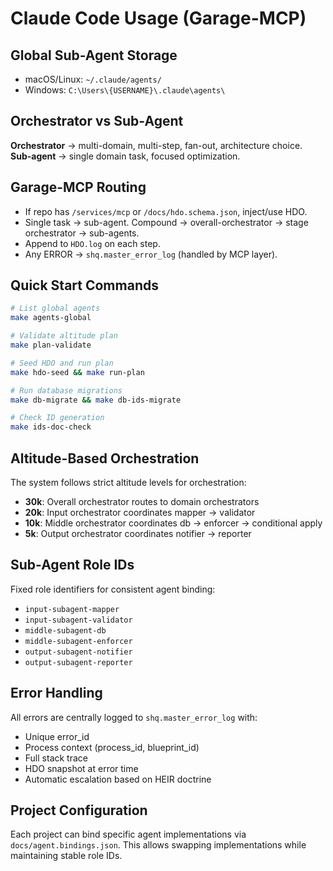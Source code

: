 <!--

# CTB Metadata
# Generated: 2025-10-23T14:32:37.151154
# CTB Version: 1.3.3
# Division: System Infrastructure
# Category: infrastructure
# Compliance: 90%
# HEIR ID: HEIR-2025-10-SYS-INFRAS-01

-->

# Claude Code Usage (Garage-MCP)

## Global Sub-Agent Storage
- macOS/Linux: `~/.claude/agents/`
- Windows: `C:\Users\{USERNAME}\.claude\agents\`

## Orchestrator vs Sub-Agent
**Orchestrator** → multi-domain, multi-step, fan-out, architecture choice.  
**Sub-agent** → single domain task, focused optimization.

## Garage-MCP Routing
- If repo has `/services/mcp` or `/docs/hdo.schema.json`, inject/use HDO.
- Single task → sub-agent. Compound → overall-orchestrator → stage orchestrator → sub-agents.
- Append to `HDO.log` on each step.
- Any ERROR → `shq.master_error_log` (handled by MCP layer).

## Quick Start Commands
```bash
# List global agents
make agents-global

# Validate altitude plan
make plan-validate

# Seed HDO and run plan
make hdo-seed && make run-plan

# Run database migrations
make db-migrate && make db-ids-migrate

# Check ID generation
make ids-doc-check
```

## Altitude-Based Orchestration
The system follows strict altitude levels for orchestration:
- **30k**: Overall orchestrator routes to domain orchestrators
- **20k**: Input orchestrator coordinates mapper → validator
- **10k**: Middle orchestrator coordinates db → enforcer → conditional apply
- **5k**: Output orchestrator coordinates notifier → reporter

## Sub-Agent Role IDs
Fixed role identifiers for consistent agent binding:
- `input-subagent-mapper`
- `input-subagent-validator`
- `middle-subagent-db`
- `middle-subagent-enforcer`
- `output-subagent-notifier`
- `output-subagent-reporter`

## Error Handling
All errors are centrally logged to `shq.master_error_log` with:
- Unique error_id
- Process context (process_id, blueprint_id)
- Full stack trace
- HDO snapshot at error time
- Automatic escalation based on HEIR doctrine

## Project Configuration
Each project can bind specific agent implementations via `docs/agent.bindings.json`.
This allows swapping implementations while maintaining stable role IDs.